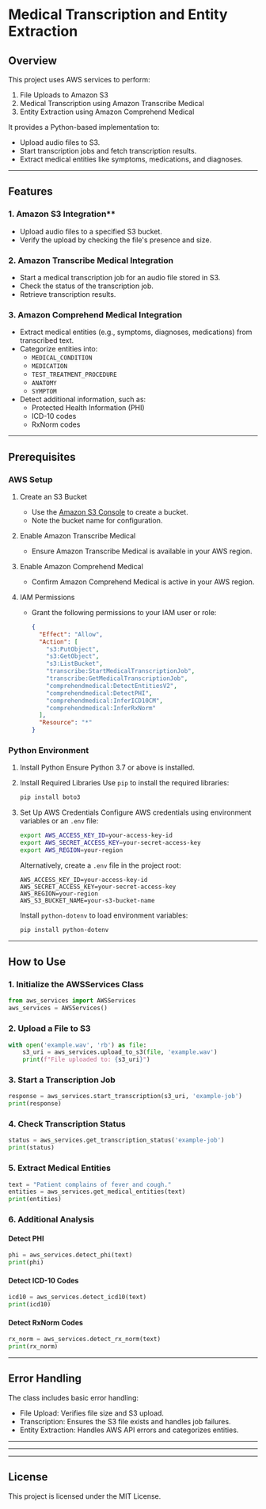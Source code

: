 # Medical Transcription and Entity Extraction

## Overview
This project uses AWS services to perform:

1. File Uploads to Amazon S3
2. Medical Transcription using Amazon Transcribe Medical
3. Entity Extraction using Amazon Comprehend Medical

It provides a Python-based implementation to:
- Upload audio files to S3.
- Start transcription jobs and fetch transcription results.
- Extract medical entities like symptoms, medications, and diagnoses.

---

## Features

### 1. Amazon S3 Integration**
- Upload audio files to a specified S3 bucket.
- Verify the upload by checking the file's presence and size.

### 2. Amazon Transcribe Medical Integration
- Start a medical transcription job for an audio file stored in S3.
- Check the status of the transcription job.
- Retrieve transcription results.

### 3. Amazon Comprehend Medical Integration
- Extract medical entities (e.g., symptoms, diagnoses, medications) from transcribed text.
- Categorize entities into:
  - `MEDICAL_CONDITION`
  - `MEDICATION`
  - `TEST_TREATMENT_PROCEDURE`
  - `ANATOMY`
  - `SYMPTOM`
- Detect additional information, such as:
  - Protected Health Information (PHI)
  - ICD-10 codes
  - RxNorm codes

---

## Prerequisites

### AWS Setup

1. Create an S3 Bucket
   - Use the [Amazon S3 Console](https://console.aws.amazon.com/s3) to create a bucket.
   - Note the bucket name for configuration.

2. Enable Amazon Transcribe Medical
   - Ensure Amazon Transcribe Medical is available in your AWS region.

3. Enable Amazon Comprehend Medical
   - Confirm Amazon Comprehend Medical is active in your AWS region.

4. IAM Permissions
   - Grant the following permissions to your IAM user or role:
     ```json
     {
       "Effect": "Allow",
       "Action": [
         "s3:PutObject",
         "s3:GetObject",
         "s3:ListBucket",
         "transcribe:StartMedicalTranscriptionJob",
         "transcribe:GetMedicalTranscriptionJob",
         "comprehendmedical:DetectEntitiesV2",
         "comprehendmedical:DetectPHI",
         "comprehendmedical:InferICD10CM",
         "comprehendmedical:InferRxNorm"
       ],
       "Resource": "*"
     }
     ```

### Python Environment

1. Install Python
   Ensure Python 3.7 or above is installed.

2. Install Required Libraries
   Use `pip` to install the required libraries:
   ```bash
   pip install boto3
   ```

3. Set Up AWS Credentials
   Configure AWS credentials using environment variables or an `.env` file:
   ```bash
   export AWS_ACCESS_KEY_ID=your-access-key-id
   export AWS_SECRET_ACCESS_KEY=your-secret-access-key
   export AWS_REGION=your-region
   ```

   Alternatively, create a `.env` file in the project root:
   ```
   AWS_ACCESS_KEY_ID=your-access-key-id
   AWS_SECRET_ACCESS_KEY=your-secret-access-key
   AWS_REGION=your-region
   AWS_S3_BUCKET_NAME=your-s3-bucket-name
   ```
   Install `python-dotenv` to load environment variables:
   ```bash
   pip install python-dotenv
   ```

---

## How to Use

### 1. Initialize the AWSServices Class
```python
from aws_services import AWSServices
aws_services = AWSServices()
```

### 2. Upload a File to S3
```python
with open('example.wav', 'rb') as file:
    s3_uri = aws_services.upload_to_s3(file, 'example.wav')
    print(f"File uploaded to: {s3_uri}")
```

### 3. Start a Transcription Job
```python
response = aws_services.start_transcription(s3_uri, 'example-job')
print(response)
```

### 4. Check Transcription Status
```python
status = aws_services.get_transcription_status('example-job')
print(status)
```

### 5. Extract Medical Entities
```python
text = "Patient complains of fever and cough."
entities = aws_services.get_medical_entities(text)
print(entities)
```

### 6. Additional Analysis
#### Detect PHI
```python
phi = aws_services.detect_phi(text)
print(phi)
```

#### Detect ICD-10 Codes
```python
icd10 = aws_services.detect_icd10(text)
print(icd10)
```

#### Detect RxNorm Codes
```python
rx_norm = aws_services.detect_rx_norm(text)
print(rx_norm)
```

---

## Error Handling
The class includes basic error handling:
- File Upload: Verifies file size and S3 upload.
- Transcription: Ensures the S3 file exists and handles job failures.
- Entity Extraction: Handles AWS API errors and categorizes entities.

---

---

---

## License
This project is licensed under the MIT License.

